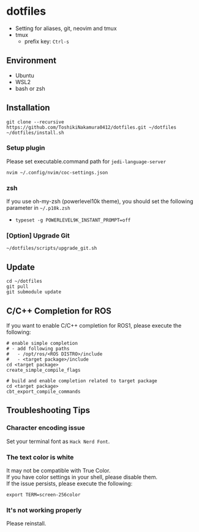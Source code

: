 # dotfiles
- Setting for aliases, git, neovim and tmux
- tmux
  - prefix key: `Ctrl-s`
## Environment
- Ubuntu
- WSL2
- bash or zsh
## Installation
```
git clone --recursive https://github.com/ToshikiNakamura0412/dotfiles.git ~/dotfiles
~/dotfiles/install.sh
```
### Setup plugin
Please set executable.command path for `jedi-language-server`
```
nvim ~/.config/nvim/coc-settings.json
```
### zsh
If you use oh-my-zsh (powerlevel10k theme), you should set the following parameter in `~/.p10k.zsh`
- `typeset -g POWERLEVEL9K_INSTANT_PROMPT=off`
### [Option] Upgrade Git
```
~/dotfiles/scripts/upgrade_git.sh
```
## Update
```
cd ~/dotfiles
git pull
git submodule update
```
## C/C++ Completion for ROS
If you want to enable C/C++ completion for ROS1, please execute the following:
```
# enable simple completion
# - add following paths
#   - /opt/ros/<ROS DISTRO>/include
#   - <target package>/include
cd <target package>
create_simple_compile_flags

# build and enable completion related to target package
cd <target package>
cbt_export_compile_commands
```
## Troubleshooting Tips
### Character encoding issue
Set your terminal font as `Hack Nerd Font`.
### The text color is white
It may not be compatible with True Color.<br>
If you have color settings in your shell, please disable them.<br>
If the issue persists, please execute the following:
```
export TERM=screen-256color
```
### It's not working properly
Please reinstall.
